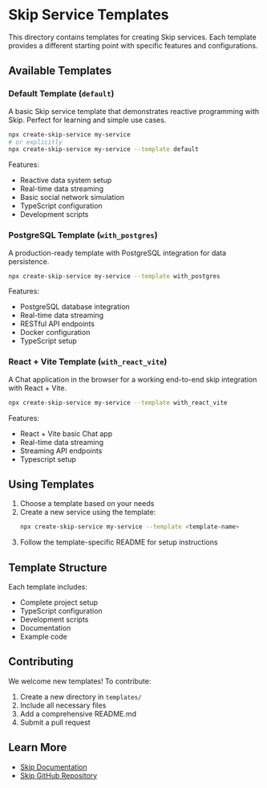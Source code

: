 # Skip Service Templates

This directory contains templates for creating Skip services. Each template provides a different starting point with specific features and configurations.

## Available Templates

### Default Template (`default`)

A basic Skip service template that demonstrates reactive programming with Skip. Perfect for learning and simple use cases.

```bash
npx create-skip-service my-service
# or explicitly
npx create-skip-service my-service --template default
```

Features:
- Reactive data system setup
- Real-time data streaming
- Basic social network simulation
- TypeScript configuration
- Development scripts

### PostgreSQL Template (`with_postgres`)

A production-ready template with PostgreSQL integration for data persistence.

```bash
npx create-skip-service my-service --template with_postgres
```

Features:
- PostgreSQL database integration
- Real-time data streaming
- RESTful API endpoints
- Docker configuration
- TypeScript setup

### React + Vite Template (`with_react_vite`)

A Chat application in the browser for a working end-to-end skip integration with React + Vite.

```bash
npx create-skip-service my-service --template with_react_vite
```

Features:
- React + Vite basic Chat app
- Real-time data streaming
- Streaming API endpoints
- Typescript setup

## Using Templates

1. Choose a template based on your needs
2. Create a new service using the template:
   ```bash
   npx create-skip-service my-service --template <template-name>
   ```
3. Follow the template-specific README for setup instructions

## Template Structure

Each template includes:
- Complete project setup
- TypeScript configuration
- Development scripts
- Documentation
- Example code

## Contributing

We welcome new templates! To contribute:
1. Create a new directory in `templates/`
2. Include all necessary files
3. Add a comprehensive README.md
4. Submit a pull request

## Learn More

- [Skip Documentation](https://skiplabs.io/docs/)
- [Skip GitHub Repository](https://github.com/skiplabs/skip)
